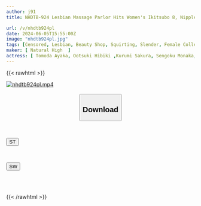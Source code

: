 ```yaml
---
author: j91
title: NHDTB-924 Lesbian Massage Parlor Hits Women's Ikitsubo 8, Nipple Teasing And Kneading Torture Makes Her Undeveloped Body Climax Repeatedly Despite Rejection

url: /v/nhdtb924pl
date: 2024-06-05T15:55:00Z
image: "nhdtb924pl.jpg"
tags: [Censored, Lesbian, Beauty Shop, Squirting, Slender, Female College Student	]
maker: [ Natural High  ]
actress: [ Tomoda Ayaka, Ootsuki Hibiki ,Kurumi Sakura, Sengoku Monaka, Seto Hinako ]
---
```



{{< rawhtml >}}

<div class="video" data-videoid="QKvL8q4mqxI00rQ">
    <a href="javascript:;">
        <img src="/v/nhdtb924pl/nhdtb924pl.jpg" width="WIDTH" height="HEIGHT" alt="nhdtb924pl.mp4" loading="lazy">
    </a>
</div>

<script type="text/javascript" src="https://j91.asia/asset/on-demand-st.js"></script>

<br>
  <link rel="stylesheet" href="https://j91.asia/asset/bs5.css">
  
  <center>
  <button class="btn btn-primary" type="button" data-bs-toggle="collapse" data-bs-target=".multi-collapse" aria-expanded="false" aria-controls="multiCollapseExample1 multiCollapseExample2"><h2>Download</h2></button></center>
</p>
<div class="row">
  <div class="col">
    <div class="collapse multi-collapse" id="multiCollapseExample1">
      <div class="card card-body">
	      	      <br>
<div class="buttons">  
<p><a href="/v/nhdtb924pl/st.html" target="_blank"><button class="btn-hover color-3"><i class="fa fa-download"></i> ST</button></a></p></div>
    </div>
  </div>
</div>
  <div class="col">
    <div class="collapse multi-collapse" id="multiCollapseExample2">
      <div class="card card-body">
	      <br>
<div class="buttons">
<p><a href="/v/nhdtb924pl/sw.html" target="_blank"><button class="btn-hover color-2"><i class="fa fa-download"></i> SW</button></a></p></div>
<br><br>
      </div>
    </div>
  </div>
</div>

{{< /rawhtml >}}